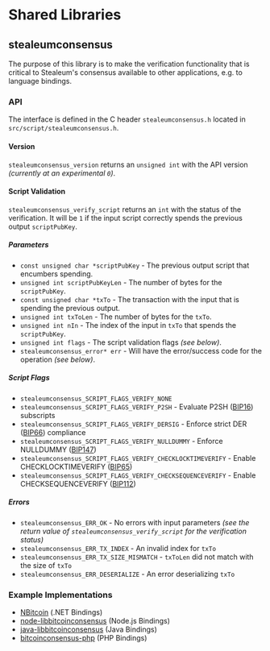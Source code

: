 Shared Libraries
================

## stealeumconsensus

The purpose of this library is to make the verification functionality that is critical to Stealeum's consensus available to other applications, e.g. to language bindings.

### API

The interface is defined in the C header `stealeumconsensus.h` located in  `src/script/stealeumconsensus.h`.

#### Version

`stealeumconsensus_version` returns an `unsigned int` with the API version *(currently at an experimental `0`)*.

#### Script Validation

`stealeumconsensus_verify_script` returns an `int` with the status of the verification. It will be `1` if the input script correctly spends the previous output `scriptPubKey`.

##### Parameters
- `const unsigned char *scriptPubKey` - The previous output script that encumbers spending.
- `unsigned int scriptPubKeyLen` - The number of bytes for the `scriptPubKey`.
- `const unsigned char *txTo` - The transaction with the input that is spending the previous output.
- `unsigned int txToLen` - The number of bytes for the `txTo`.
- `unsigned int nIn` - The index of the input in `txTo` that spends the `scriptPubKey`.
- `unsigned int flags` - The script validation flags *(see below)*.
- `stealeumconsensus_error* err` - Will have the error/success code for the operation *(see below)*.

##### Script Flags
- `stealeumconsensus_SCRIPT_FLAGS_VERIFY_NONE`
- `stealeumconsensus_SCRIPT_FLAGS_VERIFY_P2SH` - Evaluate P2SH ([BIP16](https://github.com/bitcoin/bips/blob/master/bip-0016.mediawiki)) subscripts
- `stealeumconsensus_SCRIPT_FLAGS_VERIFY_DERSIG` - Enforce strict DER ([BIP66](https://github.com/bitcoin/bips/blob/master/bip-0066.mediawiki)) compliance
- `stealeumconsensus_SCRIPT_FLAGS_VERIFY_NULLDUMMY` - Enforce NULLDUMMY ([BIP147](https://github.com/bitcoin/bips/blob/master/bip-0147.mediawiki))
- `stealeumconsensus_SCRIPT_FLAGS_VERIFY_CHECKLOCKTIMEVERIFY` - Enable CHECKLOCKTIMEVERIFY ([BIP65](https://github.com/bitcoin/bips/blob/master/bip-0065.mediawiki))
- `stealeumconsensus_SCRIPT_FLAGS_VERIFY_CHECKSEQUENCEVERIFY` - Enable CHECKSEQUENCEVERIFY ([BIP112](https://github.com/bitcoin/bips/blob/master/bip-0112.mediawiki))

##### Errors
- `stealeumconsensus_ERR_OK` - No errors with input parameters *(see the return value of `stealeumconsensus_verify_script` for the verification status)*
- `stealeumconsensus_ERR_TX_INDEX` - An invalid index for `txTo`
- `stealeumconsensus_ERR_TX_SIZE_MISMATCH` - `txToLen` did not match with the size of `txTo`
- `stealeumconsensus_ERR_DESERIALIZE` - An error deserializing `txTo`

### Example Implementations
- [NBitcoin](https://github.com/NicolasDorier/NBitcoin/blob/master/NBitcoin/Script.cs#L814) (.NET Bindings)
- [node-libbitcoinconsensus](https://github.com/bitpay/node-libbitcoinconsensus) (Node.js Bindings)
- [java-libbitcoinconsensus](https://github.com/dexX7/java-libbitcoinconsensus) (Java Bindings)
- [bitcoinconsensus-php](https://github.com/Bit-Wasp/bitcoinconsensus-php) (PHP Bindings)
